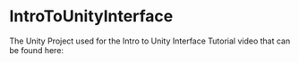 # IntroToUnityInterface
The Unity Project used for the Intro to Unity Interface Tutorial video that can be found here:

